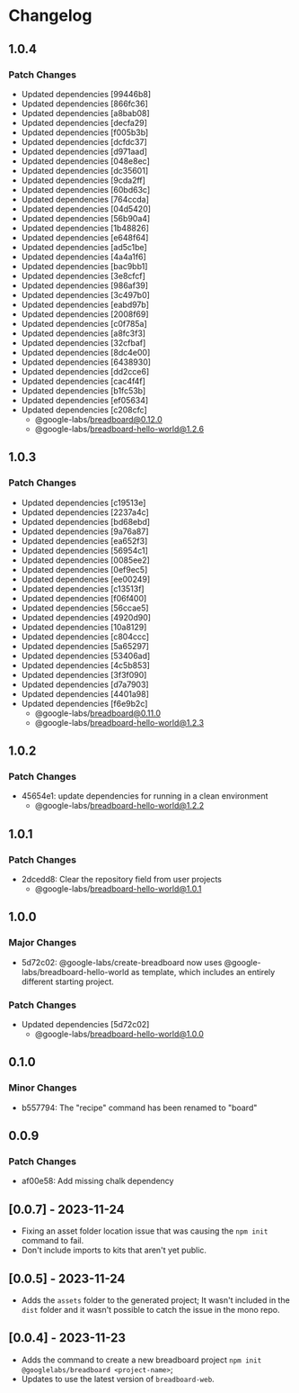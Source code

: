 # Changelog

## 1.0.4

### Patch Changes

- Updated dependencies [99446b8]
- Updated dependencies [866fc36]
- Updated dependencies [a8bab08]
- Updated dependencies [decfa29]
- Updated dependencies [f005b3b]
- Updated dependencies [dcfdc37]
- Updated dependencies [d971aad]
- Updated dependencies [048e8ec]
- Updated dependencies [dc35601]
- Updated dependencies [9cda2ff]
- Updated dependencies [60bd63c]
- Updated dependencies [764ccda]
- Updated dependencies [04d5420]
- Updated dependencies [56b90a4]
- Updated dependencies [1b48826]
- Updated dependencies [e648f64]
- Updated dependencies [ad5c1be]
- Updated dependencies [4a4a1f6]
- Updated dependencies [bac9bb1]
- Updated dependencies [3e8cfcf]
- Updated dependencies [986af39]
- Updated dependencies [3c497b0]
- Updated dependencies [eabd97b]
- Updated dependencies [2008f69]
- Updated dependencies [c0f785a]
- Updated dependencies [a8fc3f3]
- Updated dependencies [32cfbaf]
- Updated dependencies [8dc4e00]
- Updated dependencies [6438930]
- Updated dependencies [dd2cce6]
- Updated dependencies [cac4f4f]
- Updated dependencies [b1fc53b]
- Updated dependencies [ef05634]
- Updated dependencies [c208cfc]
  - @google-labs/breadboard@0.12.0
  - @google-labs/breadboard-hello-world@1.2.6

## 1.0.3

### Patch Changes

- Updated dependencies [c19513e]
- Updated dependencies [2237a4c]
- Updated dependencies [bd68ebd]
- Updated dependencies [9a76a87]
- Updated dependencies [ea652f3]
- Updated dependencies [56954c1]
- Updated dependencies [0085ee2]
- Updated dependencies [0ef9ec5]
- Updated dependencies [ee00249]
- Updated dependencies [c13513f]
- Updated dependencies [f06f400]
- Updated dependencies [56ccae5]
- Updated dependencies [4920d90]
- Updated dependencies [10a8129]
- Updated dependencies [c804ccc]
- Updated dependencies [5a65297]
- Updated dependencies [53406ad]
- Updated dependencies [4c5b853]
- Updated dependencies [3f3f090]
- Updated dependencies [d7a7903]
- Updated dependencies [4401a98]
- Updated dependencies [f6e9b2c]
  - @google-labs/breadboard@0.11.0
  - @google-labs/breadboard-hello-world@1.2.3

## 1.0.2

### Patch Changes

- 45654e1: update dependencies for running in a clean environment
  - @google-labs/breadboard-hello-world@1.2.2

## 1.0.1

### Patch Changes

- 2dcedd8: Clear the repository field from user projects
  - @google-labs/breadboard-hello-world@1.0.1

## 1.0.0

### Major Changes

- 5d72c02: @google-labs/create-breadboard now uses @google-labs/breadboard-hello-world as template,
  which includes an entirely different starting project.

### Patch Changes

- Updated dependencies [5d72c02]
  - @google-labs/breadboard-hello-world@1.0.0

## 0.1.0

### Minor Changes

- b557794: The "recipe" command has been renamed to "board"

## 0.0.9

### Patch Changes

- af00e58: Add missing chalk dependency

## [0.0.7] - 2023-11-24

- Fixing an asset folder location issue that was causing the `npm init` command to fail.
- Don't include imports to kits that aren't yet public.

## [0.0.5] - 2023-11-24

- Adds the `assets` folder to the generated project; It wasn't included in the `dist` folder and it wasn't possible to catch the issue in the mono repo.

## [0.0.4] - 2023-11-23

- Adds the command to create a new breadboard project `npm init @googlelabs/breadboard <project-name>`;
- Updates to use the latest version of `breadboard-web`.
